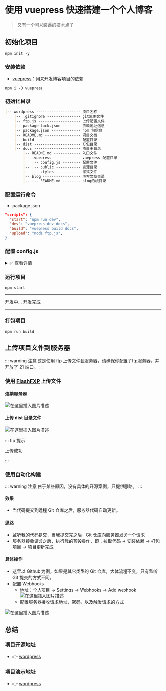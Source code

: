 # 使用 vuepress 快速搭建一个个人博客

> 又有一个可以装逼的技术点了

## 初始化项目

```Basic
npm init -y
```

### 安装依赖

* [vuepress](https://vuepress.vuejs.org/zh/)：用来开发博客项目的依赖

```Basic
npm i -D vuepress
```

### 初始化目录

```Markdown
|-- wordpress -------------------- 项目名称
    |-- .gitignore --------------- git忽略文件
    |-- ftp.js ------------------- 上传配置文件
    |-- package-lock.json -------- 依赖地址信息
    |-- package.json ------------- npm 包信息
    |-- README.md ---------------- 项目文档
    |-- build -------------------- 配置目录
    |-- dist --------------------- 打包目录
    |-- docs --------------------- 项目主目录
        |-- README.md ------------ 入口文件
        |-- .vuepress ------------ vuepress 配置目录
        |   |-- config.js -------- 配置文件
        |-- |-- public ----------- 资源目录
        |   |-- styles ----------- 样式文件
        |-- blog ----------------- 博客文章目录
        |-- |-- README.md -------- blog的根目录
```

### 配置运行命令

* package.json

```JSON
"scripts": {
  "start": "npm run dev",
  "dev": "vuepress dev docs",
  "build": "vuepress build docs",
  "upload": "node ftp.js",
}
```

### 配置 config.js

<details>
<summary>✅ 查看详情</summary>

```JavaScript
const articleNum = 15; // 文章数量
// 目录配置
const children = Array.from(new Array(articleNum), (_, i) => (i < 10 ? "0" + i : String(i))); // 初始化

// 配置文件
const themeConfig = {
  logo: "/logo.svg",
  search: false,
  smoothScroll: true,
  nav: [
    {
      text: "首页",
      link: "/"
    },
    {
      text: "博客",
      ariaLabel: "博客菜单",
      items: [
        {
          text: "我的博客",
          link: "/blog/"
        },
        {
          text: "CSDN",
          link: "https://blog.csdn.net/biao_feng",
          target: "_blank"
        }
      ]
    },
    {
      text: "Github",
      link: "https://github.com/biaov/wordpress",
      target: "_blank"
    }
  ],
  sidebar: {
    "/blog/": [
      {
        title: "首页",
        path: "/"
      },
      {
        title: "博文",
        path: "/blog/",
        collapsable: false,
        sidebarDepth: 3,
        children
      }
    ]
  }
};

// 配置
const config = {
  base: "/",
  title: "个人博客",
  description: "这是我用 VuePress 搭建的个人博客！",
  dest: "dist",
  head: [["link", { rel: "icon", href: "/logo.png" }]],
  host: "127.0.0.1",
  port: "8888",
  themeConfig:themeConfig,
};

module.exports = config;

```

</details>

### 运行项目

```Basic
npm start
```

---

开发中...
开发完成

---

### 打包项目

```Basic
npm run build
```

## 上传项目文件到服务器

::: warning 注意
这是使用 ftp 上传文件到服务器，请确保你配置了ftp服务器，并开放了 21 端口。
:::

### 使用 [FlashFXP](https://www.flashfxp.com/) 上传文件

#### 连接服务器

![在这里插入图片描述](https://img-blog.csdnimg.cn/20201031110737424.png)

#### 上传 dist 目录文件

![在这里插入图片描述](https://img-blog.csdnimg.cn/20201031110906547.png)

::: tip 提示

上传成功

:::

### 使用自动化构建

::: warning 注意
由于某些原因，没有具体的开源案例，只提供思路。
:::

#### 效果

* 当代码提交到远程 Git 仓库之后，服务器代码自动更新。

#### 思路

* 监听我的代码提交，当我提交完之后，Git 仓库向服务器发送一个请求
* 服务器接收请求之后，执行我的预设操作，即：拉取代码 -> 安装依赖 -> 打包项目 -> 项目更新完成

#### 具体操作

* 这里以 Github 为例，如果是其它类型的 Git 仓库，大体流程不变，只有监听 Git 提交的方式不同。
* 配置 Webhooks
  * 地址：个人项目 -> Settings -> Webhooks -> Add webhook
![在这里插入图片描述](https://img-blog.csdnimg.cn/20201103112620179.png)
  * 配置服务器接收请求地址，密码，以及触发请求的方式

![在这里插入图片描述](https://img-blog.csdnimg.cn/20201103112639337.png)

## 总结

### 项目开源地址

* &#x1F449; [wordpress](https://github.com/biaov/wordpress)

### 项目演示地址

* &#x1F449; [wordpress](http://wordpress.biaov.cn/)
